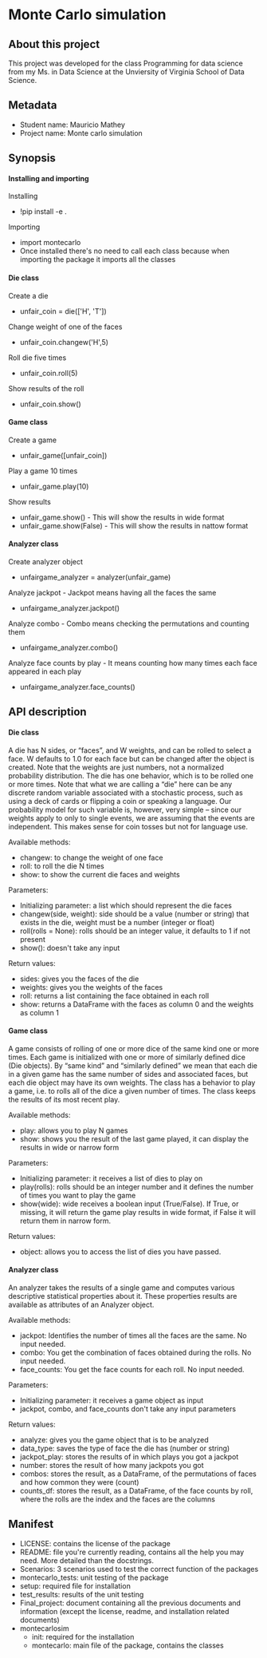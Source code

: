 # Monte Carlo simulation
## About this project
This project was developed for the class Programming for data science from my Ms. in Data Science at the Unviersity of Virginia School of Data Science.

## Metadata
- Student name: Mauricio Mathey
- Project name: Monte carlo simulation

## Synopsis

#### Installing and importing

Installing
- !pip install -e .

Importing
- import montecarlo
- Once installed there's no need to call each class because when importing the package it imports all the classes

#### Die class

Create a die
- unfair_coin = die(['H', 'T'])

Change weight of one of the faces
- unfair_coin.changew('H',5)

Roll die five times
- unfair_coin.roll(5)

Show results of the roll
- unfair_coin.show()

#### Game class

Create a game
- unfair_game([unfair_coin])

Play a game 10 times
- unfair_game.play(10)

Show results
- unfair_game.show() - This will show the results in wide format
- unfair_game.show(False) - This will show the results in nattow format

#### Analyzer class

Create analyzer object
- unfairgame_analyzer = analyzer(unfair_game)

Analyze jackpot - Jackpot means having all the faces the same
- unfairgame_analyzer.jackpot()

Analyze combo - Combo means checking the permutations and counting them
- unfairgame_analyzer.combo()

Analyze face counts by play - It means counting how many times each face appeared in each play
- unfairgame_analyzer.face_counts()

## API description

#### Die class
A die has N sides, or “faces”, and W weights, and can be rolled to select a face. 
W defaults to 1.0 for each face but can be changed after the object is created.
Note that the weights are just numbers, not a normalized probability distribution.
The die has one behavior, which is to be rolled one or more times.
Note that what we are calling a “die” here can be any discrete random variable
associated with a stochastic process, such as using a deck of cards or flipping
a coin or speaking a language. Our probability model for such variable is, however,
very simple – since our weights apply to only to single events, we are assuming that
the events are independent. This makes sense for coin tosses but not for language use.

Available methods:
- changew: to change the weight of one face
- roll: to roll the die N times
- show: to show the current die faces and weights

Parameters:
- Initializing parameter: a list which should represent the die faces
- changew(side, weight): side should be a value (number or string) that exists in the die, weight must be a number (integer or float)
- roll(rolls = None): rolls should be an integer value, it defaults to 1 if not present
- show(): doesn't take any input

Return values:
- sides: gives you the faces of the die
- weights: gives you the weights of the faces
- roll: returns a list containing the face obtained in each roll
- show: returns a DataFrame with the faces as column 0 and the weights as column 1


#### Game class
A game consists of rolling of one or more dice of the same kind one or more times. 
Each game is initialized with one or more of similarly defined dice (Die objects).
By “same kind” and “similarly defined” we mean that each die in a given game has
the same number of sides and associated faces, but each die object may have its own weights.
The class has a behavior to play a game, i.e. to rolls all of the dice a given number of times.
The class keeps the results of its most recent play.

Available methods:
- play: allows you to play N games
- show: shows you the result of the last game played, it can display the results in wide or narrow form 

Parameters:
- Initializing parameter: it receives a list of dies to play on
- play(rolls): rolls should be an integer number and it defines the number of times you want to play the game
- show(wide): wide receives a boolean input (True/False). If True, or missing, it will return the game play results in wide format, if False it will return them in narrow form.

Return values:
- object: allows you to access the list of dies you have passed.

#### Analyzer class
An analyzer takes the results of a single game and computes various
descriptive statistical properties about it. These properties results are
available as attributes of an Analyzer object.

Available methods:
- jackpot: Identifies the number of times all the faces are the same. No input needed.
- combo: You get the combination of faces obtained during the rolls. No input needed.
- face_counts: You get the face counts for each roll. No input needed.

Parameters:
- Initializing parameter: it receives a game object as input
- jackpot, combo, and face_counts don't take any input parameters

Return values:
- analyze: gives you the game object that is to be analyzed
- data_type: saves the type of face the die has (number or string)
- jackpot_play: stores the results of in which plays you got a jackpot
- number: stores the result of how many jackpots you got
- combos: stores the result, as a DataFrame, of the permutations of faces and how common they were (count)
- counts_df: stores the result, as a DataFrame, of the face counts by roll, where the rolls are the index and the faces are the columns

## Manifest
- LICENSE: contains the license of the package
- README: file you're currently reading, contains all the help you may need. More detailed than the docstrings.
- Scenarios: 3 scenarios used to test the correct function of the packages
- montecarlo_tests: unit testing of the package
- setup: required file for installation
- test_results: results of the unit testing
- Final_project: document containing all the previous documents and information (except the license, readme, and installation related documents)
- montecarlosim
  - init: required for the installation
  - montecarlo: main file of the package, contains the classes
